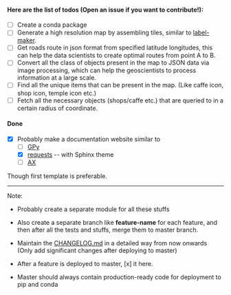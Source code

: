 #### Here are the list of todos **(Open an issue if you want to contribute!)**:

- [ ] Create a conda package
- [ ] Generate a high resolution map by assembling tiles, similar to [label-maker](https://github.com/developmentseed/label-maker).
- [ ] Get roads route in json format from specified latitude longitudes, this can help the data scientists to create optimal routes from point A to B.
- [ ] Convert all the class of objects present in the map to JSON data via image processing, which can help the geoscientists to process information at a large scale.
- [ ] Find all the unique items that can be present in the map. (Like caffe icon, shop icon, temple icon etc.)
- [ ] Fetch all the necessary objects (shops/caffe etc.) that are queried to in a certain radius of coordinate.

#### Done

- [x] Probably make a documentation website similar to 
  - [ ] [GPy](https://gpy.readthedocs.io) 
  - [x] [requests](https://requests.readthedocs.io) -- with Sphinx theme
  - [ ] [AX](https://ax.dev/) 

Though first template is preferable. 


------------------------------------------------------------------------------

Note:

* Probably create a separate module for all these stuffs

* Also create a separate branch like **feature-name** for each feature, and then after all the tests
 and stuffs, merge them to master branch. 
 
* Maintain the [CHANGELOG.md](https://github.com/Jimut123/jimutmap/blob/master/CHANGELOG.md) in a detailed way from now onwards (Only add significant changes after deploying to master)

* After a feature is deployed to master, [x] it here.

* Master should always contain production-ready code for deployment to pip and conda
